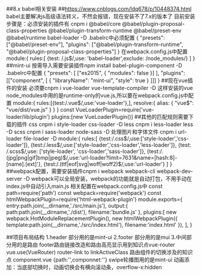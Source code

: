 <!--
 * @Author: your name
 * @Date: 2019-12-31 16:19:19
 * @LastEditTime : 2020-01-06 17:47:22
 * @LastEditors  : Please set LastEditors
 * @Description: In User Settings Edit
 * @FilePath: \myprojects\README.md
 -->
##8.x babel相关安装 ##https://www.cnblogs.com/ldq678/p/10448374.html
babel主要解决js高级语法转义，不然会报错，现在安装不了7.x的版本了
目前安装步骤是：必须安装的插件有
cnpm i @babel/core @babel/plugin-proposal-class-properties @babel/plugin-transform-runtime @babel/preset-env @babel/runtime babel-loader -D
.babelrc中必须配置
 {  "presets": ["@babel/preset-env"],
    "plugins": ["@babel/plugin-transform-runtime", "@babel/plugin-proposal-class-properties"]
}
在webpack.config.js中配置
module:{
    rules:[
        {test: /\.js$/,use: 'babel-loader',exclude: /node_modules/}
    ]
}
##mint-ui 按需导入需要安装插件npm install babel-plugin-component -D
.babelrc中配置
{
  "presets": [
    ["es2015", { "modules": false }]
  ],
  "plugins": [["component", [
    {
      "libraryName": "mint-ui",
      "style": true
    }
  ]]]
}
##现在vue插件的安装 必须要cnpm i vue-loader vue-template-compiler -D
这样安装的vue node_modules中用的是runtime-only的vue.js,所以要在webpack.config.js中配置
module:{
    rules:[{test:/\.vue$/,use:'vue-loader'},],
    resolve:{
        alias: {
            "vue$": "vue/dist/vue.js"
        }
    }
}
const VueLoaderPlugin=require('vue-loader/lib/plugin')
plugins:[new VueLoaderPlugin()]
##其他的匹配规则需要下载的插件
 css   cnpm i style-loader css-loader -D
less	cnpm i less-loader less -D
scss	cnpm i sass-loader node-sass -D
处理图片和字体文件   cnpm i url-loader file-loader -D
module:{
    rules:[
            {test:/\.css$/,use:['style-loader','css-loader']},
            {test:/\.less$/,use:['style-loader','css-loader','less-loader']},
            {test: /\.scss$/,use: ['style-loader', 'css-loader','sass-loader']},
            {test:/\.(jpg|png|gif|bmp|jpeg)$/,use:'url-loader?limit=7631&name=[hash:8]-[name].[ext]'},
            {test:/\.(ttf|eof|svg|woff|woff2)$/,use:'url-loader'}
    ]
}
##webpack配置，需要安装插件cnpm i webpack webpack-cli webpack-dev-server -D
webpack可以全局安装，webpack的功能就是自动打包，不用手动在index.js中自动引入main.js
相关配置在webpack.config.js中
const path=require('path')
const webpack=require('webpack')
const htmlWebpackPlugin=require('html-webpack-plugin')
module.exports={
    entry:path.join(__dirname,'./src/main.js'),
    output:{
        path:path.join(__dirname,'./dist'),
        filename:'bundle.js'
    },
    plugins:[
        new webpack.HotModuleReplacementPlugin(),
        new htmlWebpackPlugin({
            template:path.join(__dirname,'./src/index.html'),
            filename:'index.html'
        }),
    ],
}

##项目布局结构
1.header 部分用的是mint-ui
2.footer 部分用的是mui
3.中间部分用的是路由
footer路由链接改造和路由高亮显示用到知识点vue-router vue.use(VueRouter) router-link to linkActiveClass
路由组件的切换涉及的知识点 component.vue {path:'',componnet:''} <router-view></router-view>
swipe轮播图用的是mint-ui
动画添加：当底部切换时，动画切换会有横向滚动条，overflow-x:hidden
